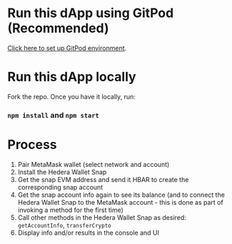 # Run this dApp using GitPod (Recommended)

[Click here to set up GitPod environment](https://gitpod.io#https://github.com/ed-marquez/hedera-example-json-rpc-metamask-contracts).

# Run this dApp locally

Fork the repo. Once you have it locally, run:

### `npm install` and `npm start`

# Process

1. Pair MetaMask wallet (select network and account)
2. Install the Hedera Wallet Snap
3. Get the snap EVM address and send it HBAR to create the corresponding snap account
4. Get the snap account info again to see its balance (and to connect the Hedera Wallet Snap to the MetaMask account - this is done as part of invoking a method for the first time)
5. Call other methods in the Hedera Wallet Snap as desired: `getAccountInfo`, `transferCrypto`
7. Display info and/or results in the console and UI
